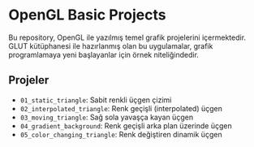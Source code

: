 # OpenGL Basic Projects

Bu repository, OpenGL ile yazılmış temel grafik projelerini içermektedir. GLUT kütüphanesi ile hazırlanmış olan bu uygulamalar, grafik programlamaya yeni başlayanlar için örnek niteliğindedir.

## Projeler

- `01_static_triangle`: Sabit renkli üçgen çizimi
- `02_interpolated_triangle`: Renk geçişli (interpolated) üçgen
- `03_moving_triangle`: Sağ sola yavaşça kayan üçgen
- `04_gradient_background`: Renk geçişli arka plan üzerinde üçgen
- `05_color_changing_triangle`: Renk değiştiren dinamik üçgen
